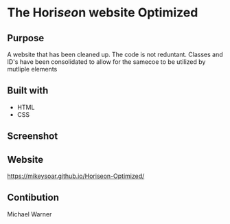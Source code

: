 # The Hori*seo*n website Optimized

## Purpose
A website that has been cleaned up. The code is not reduntant. Classes and ID's have been consolidated to allow for the samecoe to be utilized by mutliple elements

## Built with
* HTML
* CSS

## Screenshot


## Website
https://mikeysoar.github.io/Horiseon-Optimized/

## Contibution
Michael Warner
